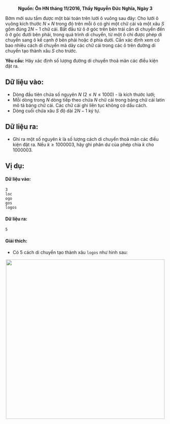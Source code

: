 **<center>Nguồn: Ôn HN tháng 11/2016, Thầy Nguyễn Đức Nghĩa, Ngày 3</center>**

Bờm mới sưu tầm được một bài toán trên lưới ô vuông sau đây: Cho lưới ô vuông kích thước $N×N$ trong đó trên mỗi ô có ghi một chữ cái và một xâu $S$ gồm đúng $2N-1$ chữ cái. Bắt đầu từ ô ở góc trên bên trái cần di chuyển đến ô ở góc đưới bên phải, trong quá trình di chuyển, từ một ô chỉ được phép di chuyển sang ô kề cạnh ở bên phải hoặc ở phía dưới. Cần xác định xem có bao nhiêu cách di chuyển mà dãy các chữ cái trong các ô trên đường di chuyển tạo thành xâu $S$ cho trước.

**Yêu cầu:** Hãy xác định số lượng đường di chuyển thoả mãn các điều kiện đặt ra.

## Dữ liệu vào:
- Dòng đầu tiên chứa số nguyên $N\ (2 ≤ N≤ 1000)$ - là kích thước lưới;
- Mỗi dòng trong $N$ dòng tiếp theo chứa $N$ chữ cái trong bảng chữ cái latin mô tả báng chữ cái. Các chữ cái ghi liên tục không có dấu cách.
- Dòng cuối chứa xâu $S$ độ dài $2N - 1$ ký tự.

## Dữ liệu ra:
- Ghi ra một số nguyên $k$ là số lượng cách di chuyển thoả mãn các điều kiện đặt ra. Nếu $k ≥ 1000003$, hãy ghi phân dư của phép chia $k$ cho $1000003$.

## Vị dụ:
#### Dữ liệu vào:
```
3
loc
ogo
gos
logos
```

#### Dữ liệu ra:
```
5
```

#### Giải thích:
- Có $5$ cách di chuyển tạo thành xâu `logos` như hình sau:
<center><img src="/images/problems/1235/CPATH.svg" width="500px" /></center>